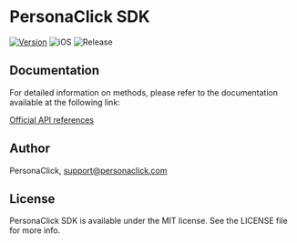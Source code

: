 # PersonaClick SDK

[![Version](https://img.shields.io/cocoapods/v/PersonaClick.svg?style=flat)](https://cocoapods.org/pods/PersonaClick)
![iOS](https://img.shields.io/badge/iOS-release)
![Release](https://img.shields.io/badge/release-blueviolet)

## Documentation

For detailed information on methods, please refer to the documentation available at the following link:

[Official API references](https://personaclick.atlassian.net/wiki/spaces/english/overview?mode=global)

## Author

PersonaClick, support@personaclick.com

## License

PersonaClick SDK is available under the MIT license. See the LICENSE file for more info.
